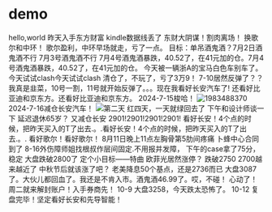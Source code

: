 # demo
hello,world
昨天入手东方财富
kindle数据线丢了
东财大阴谋！割肉离场！
换歌尔和中环！
歌尔盈利，中环早场就走，亏了一点。
目标：单吊酒鬼酒？7月2日酒鬼酒不行
7月3号酒鬼酒不行
7月4号酒鬼酒暴跌，40.52了，在41元加的仓。7月4号酒鬼酒暴跌，40.52了，在41元加的仓。
今天被一辆浙A的宝马白色车别车了。
今天试试clash今天试试clash
清仓了，不玩了，亏了3万9！
7-10居然反弹了？？
我真是韭菜，10号一割，11号就开始反弹了。。。现在我看好长安汽车了!
还看好比亚迪和京东方。还看好比亚迪和京东方。
2024-7-15梭哈！
![1983488370](https://github.com/user-attachments/assets/b8c0c2cf-be1d-43d2-ad55-640a1ada59c8)
2024-7-16减仓长安汽车！
![第二天](https://github.com/user-attachments/assets/cc1f8c71-c688-4b82-80e5-7af8451cf12e)
红四天，一天就绿回去了
下午和设计师谈一下
延迟退休65岁？
又减仓长安
2901!2901!2901!2901!
看好长安！4个点的时候，把昨天买入的T了出去.。.看好长安！4个点的时候，把昨天买入的T了出去.。.
看好歌尔！看好歌尔！
8月11日晚上11点左胸骨第5肋间疼痛
卜蜂中心合同到了
8-16外伤障师姐找根叔作层间固定.不用报并发障，
下午的case拿了75分，稳定
大盘跌破2800了
定个小目标——特曲
欧菲光居然涨停？
跌破2750
2700越来越近了
中秋节后就该涨了吧？
老美降息50个基点，还是2736而已
大盘3087了。大伙儿都回血了。我还是不肯入市。酒鬼酒46.99了。哎，不碰！
心动了！周二就来解封账户！入手券商先！
10-9 大盘3258，今天跌太恐怖了。
10-12 复盘完毕！坚定看好长安和先导智能！

